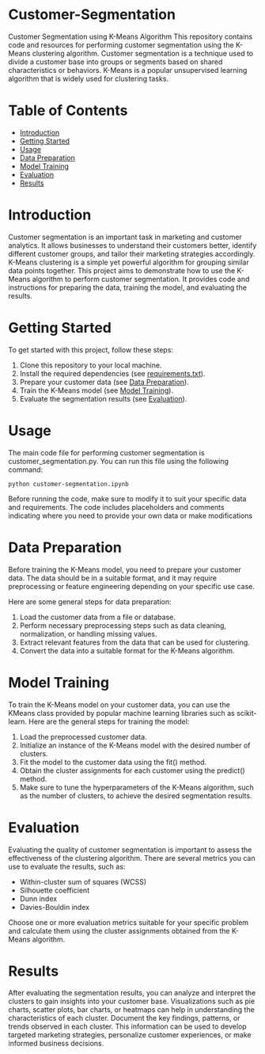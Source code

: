 # Customer-Segmentation
Customer Segmentation using K-Means Algorithm
This repository contains code and resources for performing customer segmentation using the K-Means clustering algorithm. Customer segmentation is a technique used to divide a customer base into groups or segments based on shared characteristics or behaviors. K-Means is a popular unsupervised learning algorithm that is widely used for clustering tasks.

# Table of Contents
- [Introduction](https://github.com/edilauxillea/Customer-Segmentation/blob/main/README.md#introduction)
- [Getting Started](https://github.com/edilauxillea/Customer-Segmentation/blob/main/README.md#getting-started)
- [Usage](https://github.com/edilauxillea/Customer-Segmentation/blob/main/README.md#usage)
- [Data Preparation](https://github.com/edilauxillea/Customer-Segmentation/blob/main/README.md#data-preparation)
- [Model Training](https://github.com/edilauxillea/Customer-Segmentation/blob/main/README.md#model-training)
- [Evaluation](https://github.com/edilauxillea/Customer-Segmentation/blob/main/README.md#evaluation)
- [Results](https://github.com/edilauxillea/Customer-Segmentation/blob/main/README.md#results)

# Introduction
Customer segmentation is an important task in marketing and customer analytics. It allows businesses to understand their customers better, identify different customer groups, and tailor their marketing strategies accordingly. K-Means clustering is a simple yet powerful algorithm for grouping similar data points together.
This project aims to demonstrate how to use the K-Means algorithm to perform customer segmentation. It provides code and instructions for preparing the data, training the model, and evaluating the results.

# Getting Started
To get started with this project, follow these steps:
1. Clone this repository to your local machine.
2. Install the required dependencies (see [requirements.txt](https://github.com/edilauxillea/Customer-Segmentation/blob/main/requirements.txt)).
3. Prepare your customer data (see [Data Preparation](https://github.com/edilauxillea/Customer-Segmentation/blob/main/README.md#data-preparation)).
4. Train the K-Means model (see [Model Training](https://github.com/edilauxillea/Customer-Segmentation/blob/main/README.md#model-training)).
5. Evaluate the segmentation results (see [Evaluation](https://github.com/edilauxillea/Customer-Segmentation/blob/main/README.md#evaluation)).

# Usage
The main code file for performing customer segmentation is customer_segmentation.py. You can run this file using the following command:
```
python customer-segmentation.ipynb
```
Before running the code, make sure to modify it to suit your specific data and requirements. The code includes placeholders and comments indicating where you need to provide your own data or make modifications

# Data Preparation
Before training the K-Means model, you need to prepare your customer data. The data should be in a suitable format, and it may require preprocessing or feature engineering depending on your specific use case.

Here are some general steps for data preparation:

1. Load the customer data from a file or database.
2. Perform necessary preprocessing steps such as data cleaning, normalization, or handling missing values.
3. Extract relevant features from the data that can be used for clustering.
4. Convert the data into a suitable format for the K-Means algorithm.

# Model Training
To train the K-Means model on your customer data, you can use the KMeans class provided by popular machine learning libraries such as scikit-learn. Here are the general steps for training the model:

1. Load the preprocessed customer data.
2. Initialize an instance of the K-Means model with the desired number of clusters.
3. Fit the model to the customer data using the fit() method.
4. Obtain the cluster assignments for each customer using the predict() method.
5. Make sure to tune the hyperparameters of the K-Means algorithm, such as the number of clusters, to achieve the desired segmentation results.

# Evaluation
Evaluating the quality of customer segmentation is important to assess the effectiveness of the clustering algorithm. There are several metrics you can use to evaluate the results, such as:
- Within-cluster sum of squares (WCSS)
- Silhouette coefficient
- Dunn index
- Davies-Bouldin index

Choose one or more evaluation metrics suitable for your specific problem and calculate them using the cluster assignments obtained from the K-Means algorithm.

# Results
After evaluating the segmentation results, you can analyze and interpret the clusters to gain insights into your customer base. Visualizations such as pie charts, scatter plots, bar charts, or heatmaps can help in understanding the characteristics of each cluster. Document the key findings, patterns, or trends observed in each cluster. This information can be used to develop targeted marketing strategies, personalize customer experiences, or make informed business decisions.

